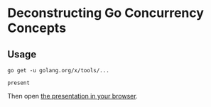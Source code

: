 # Deconstructing Go Concurrency Concepts

## Usage

```
go get -u golang.org/x/tools/...
```

```
present
```

Then open [the presentation in your browser](http://127.0.0.1:3999/presentation.slide).

